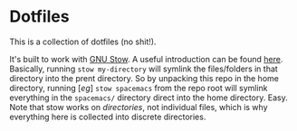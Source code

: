 # Dotfiles

This is a collection of dotfiles (no shit!).

It's built to work with [GNU Stow](https://www.gnu.org/software/stow/manual/stow.html). A useful introduction can be found [here](http://blog.xero.nu/managing_dotfiles_with_gnu_stow). Basically, running `stow my-directory` will symlink the files/folders in that directory into the prent directory. So by unpacking this repo in the home directory, running [_eg_] `stow spacemacs` from the repo root will symlink everything in the `spacemacs/` directory direct into the home directory. Easy. Note that stow works on _directories_, not individual files, which is why everything here is collected into discrete directories.
